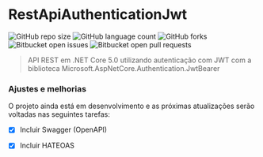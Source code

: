 # RestApiAuthenticationJwt

<!---Esses são exemplos. Veja https://shields.io para outras pessoas ou para personalizar este conjunto de escudos. Você pode querer incluir dependências, status do projeto e informações de licença aqui--->

![GitHub repo size](https://img.shields.io/github/repo-size/ThiagoReisDS/RestApiAuthenticationJwt?style=for-the-badge)
![GitHub language count](https://img.shields.io/github/languages/count/ThiagoReisDS/RestApiAuthenticationJwt?style=for-the-badge)
![GitHub forks](https://img.shields.io/github/forks/ThiagoReisDS/RestApiAuthenticationJwt?style=for-the-badge)
![Bitbucket open issues](https://img.shields.io/bitbucket/issues/ThiagoReisDS/RestApiAuthenticationJwt?style=for-the-badge)
![Bitbucket open pull requests](https://img.shields.io/bitbucket/pr-raw/ThiagoReisDS/RestApiAuthenticationJwt?style=for-the-badge)

<!--<img src="exemplo-image.png" alt="exemplo imagem">-->

> API REST em .NET Core 5.0 utilizando autenticação com JWT com a biblioteca Microsoft.AspNetCore.Authentication.JwtBearer

### Ajustes e melhorias

O projeto ainda está em desenvolvimento e as próximas atualizações serão voltadas nas seguintes tarefas:

- [x] Incluir Swagger (OpenAPI)
- [x] Incluir HATEOAS

